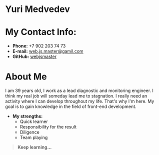 # Yuri Medvedev
# My Contact Info:

* **Phone:** +7 902 203 74 73
* **E-mail:** [web.js.master@gamil.com](web.js.master@gamil.com)
* **GitHub:** [webjsmaster](https://github.com/webjsmaster)

# About Me
I am 39 years old, I work as a lead diagnostic and monitoring engineer. I think my real job will someday lead me to stagnation. I really need an activity where I can develop throughout my life. That's why I'm here. My goal is to gain knowledge in the field of front-end development.
* **My strengths:**
    * Quick learner
    * Responsibility for the result
    * Diligence
    * Team playing

> **Keep learning...**